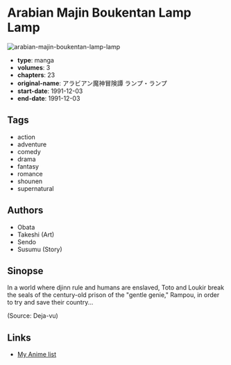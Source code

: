 # Arabian Majin Boukentan Lamp Lamp

![arabian-majin-boukentan-lamp-lamp](https://cdn.myanimelist.net/images/manga/2/76211.jpg)

-   **type**: manga
-   **volumes**: 3
-   **chapters**: 23
-   **original-name**: アラビアン魔神冒険譚 ランプ・ランプ
-   **start-date**: 1991-12-03
-   **end-date**: 1991-12-03

## Tags

-   action
-   adventure
-   comedy
-   drama
-   fantasy
-   romance
-   shounen
-   supernatural

## Authors

-   Obata
-   Takeshi (Art)
-   Sendo
-   Susumu (Story)

## Sinopse

In a world where djinn rule and humans are enslaved, Toto and Loukir break the seals of the century-old prison of the "gentle genie," Rampou, in order to try and save their country...

(Source: Deja-vu)

## Links

-   [My Anime list](https://myanimelist.net/manga/15303/Arabian_Majin_Boukentan_Lamp_Lamp)

